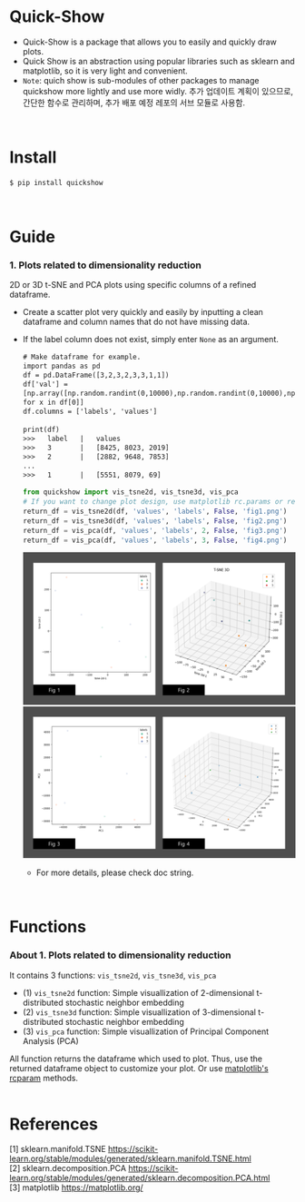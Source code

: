 # Quick-Show
- Quick-Show is a package that allows you to easily and quickly draw plots.
- Quick Show is an abstraction using popular libraries such as sklearn and matplotlib, so it is very light and convenient.
- `Note`: quich show is sub-modules of other packages to manage quickshow more lightly and use more widly. 추가 업데이트 계획이 있으므로, 간단한 함수로 관리하며, 추가 배포 예정 레포의 서브 모듈로 사용함.
<br>

# Install
  ```cmd
  $ pip install quickshow
  ```
<br>
 
# Guide
  ### 1. Plots related to dimensionality reduction
  2D or 3D t-SNE and PCA plots using specific columns of a refined dataframe.
- Create a scatter plot very quickly and easily by inputting a clean dataframe and column names that do not have missing data. 
- If the label column does not exist, simply enter `None` as an argument.
  ```
  # Make dataframe for example.
  import pandas as pd
  df = pd.DataFrame([3,2,3,2,3,3,1,1])
  df['val'] = [np.array([np.random.randint(0,10000),np.random.randint(0,10000),np.random.randint(0,10000)]) for x in df[0]]
  df.columns = ['labels', 'values']
  
  print(df)
  >>>   label   |   values
  >>>   3       |   [8425, 8023, 2019]
  >>>   2       |   [2882, 9648, 7853]
  ...
  >>>   1       |   [5551, 8079, 69]
  ```
  
  ```python
  from quickshow import vis_tsne2d, vis_tsne3d, vis_pca
  # If you want to change plot design, use matplotlib rc.params or returned pd.dataframe object.
  return_df = vis_tsne2d(df, 'values', 'labels', False, 'fig1.png')
  return_df = vis_tsne3d(df, 'values', 'labels', False, 'fig2.png')
  return_df = vis_pca(df, 'values', 'labels', 2, False, 'fig3.png')
  return_df = vis_pca(df, 'values', 'labels', 3, False, 'fig4.png')
  ```
  
  ![](https://github.com/DSDanielPark/quick-show/blob/main/quickshow/output/readme_fig1.png)
  ![](https://github.com/DSDanielPark/quick-show/blob/main/quickshow/output/readme_fig2.png)
  
  <!-- <img src="https://github.com/DSDanielPark/quick-show/blob/main/quickshow/output/readme_fig1.png" width="500"><BR>
  <img src="https://github.com/DSDanielPark/quick-show/blob/main/quickshow/output/readme_fig2.png" width="500"><BR> -->
  - For more details, please check doc string.
<br>

# Functions
### About 1. Plots related to dimensionality reduction
It contains 3 functions: `vis_tsne2d`, `vis_tsne3d`, `vis_pca`
- (1) `vis_tsne2d` function: Simple visuallization of 2-dimensional t-distributed stochastic neighbor embedding
- (2) `vis_tsne3d` function: Simple visuallization of 3-dimensional t-distributed stochastic neighbor embedding
- (3) `vis_pca` function: Simple visuallization of Principal Component Analysis (PCA)


All function returns the dataframe which used to plot. Thus, use the returned dataframe object to customize your plot. Or use [matplotlib's rcparam](https://matplotlib.org/stable/tutorials/introductory/customizing.html) methods.
<br>
<br>


# References
[1] sklearn.manifold.TSNE https://scikit-learn.org/stable/modules/generated/sklearn.manifold.TSNE.html <br>
[2] sklearn.decomposition.PCA https://scikit-learn.org/stable/modules/generated/sklearn.decomposition.PCA.html <br>
[3] matplotlib https://matplotlib.org/
